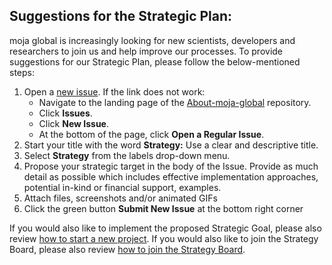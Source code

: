 ## Suggestions for the Strategic Plan:

moja global is increasingly looking for new scientists, developers and researchers to join us and help improve our processes. To provide suggestions for our Strategic Plan, please follow the below-mentioned steps:

1.  Open a [new issue](https://github.com/moja-global/.github/issues/new). If the link does not work: 
    -   Navigate to the landing page of the [About-moja-global](https://github.com/moja-global/About_moja_global) repository. 
    -   Click **Issues**. 
    -   Click **New Issue**. 
    -   At the bottom of the page, click **Open a Regular Issue**.
2.  Start your title with the word **Strategy:** Use a clear and descriptive title.
3.  Select **Strategy** from the labels drop-down menu.
4.  Propose your strategic target in the body of the Issue. Provide as much detail as possible which includes effective implementation approaches, potential in-kind or financial support, examples. 
5.  Attach files, screenshots and/or animated GIFs
6.  Click the green button **Submit New Issue** at the bottom right corner

If you would also like to implement the proposed Strategic Goal, please also review [how to start a new project](https://github.com/moja-global/.github/blob/master/Contributing/How-to-Start-a-New-Project.md). If you would also like to join the Strategy Board, please also review [how to join the Strategy Board](https://github.com/moja-global/About-moja-global/blob/master/Contributing/How-to-Join-the-Strategy-Board.md).